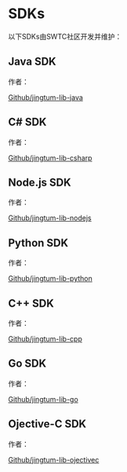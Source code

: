 # SDKs

以下SDKs由SWTC社区开发并维护：

## Java SDK

作者：

[Github/jingtum-lib-java](https://github.com/swtcpro/jingtum-lib-java)

## C# SDK

作者：

[Github/jingtum-lib-csharp](https://github.com/swtcpro/jingtum-lib-csharp)

## Node.js SDK

作者：

[Github/jingtum-lib-nodejs](https://github.com/swtcpro/jingtum-lib-nodejs)

## Python SDK

作者：

[Github/jingtum-lib-python](https://github.com/swtcpro/jingtum-lib-python)

## C++ SDK

作者：

[Github/jingtum-lib-cpp](#)

## Go SDK

作者：

[Github/jingtum-lib-go](#)

## Ojective-C SDK

作者：

[Github/jingtum-lib-ojectivec](#)

